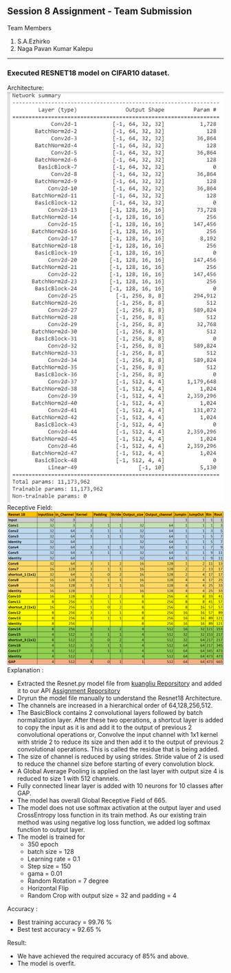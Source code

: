 ## Session 8 Assignment - Team Submission
Team Members
1. S.A.Ezhirko
2. Naga Pavan Kumar Kalepu
**********************************************************************************************************************
### Executed RESNET18 model on CIFAR10 dataset.
Architecture: <br />
![](Images/Resnet18Summary.png)
<br />
Receptive Field: <br />
![](Images/Resnet18GRF.png)
Explanation : <br />
* Extracted the Resnet.py model file from [kuangliu Reporsitory](https://github.com/kuangliu/pytorch-cifar/blob/master/models/resnet.py) and added it to our API [Assignment Reporsitory](https://github.com/eva5covergence/EVA5_AI_Projects_new/tree/master/models/networks)
* Dryrun the model file manually to understand the Resnet18 Architecture.
* The channels are increased in a hierarchical order of 64,128,256,512.
* The BasicBlock contains 2 convolutional layers followed by batch normalization layer. After these two operations, a shortcut layer is added to copy the input as it is and add it to the output of previous 2 convolutional operations or, Convolve the input channel with 1x1 kernel with stride 2 to reduce its size and then add it to the output of previous 2 convolutional operations. This is called the residue that is being added. 
* The size of channel is reduced by using strides. Stride value of 2 is used to reduce the channel size before starting of every convolution block.
* A Global Average Pooling is applied on the last layer with output size 4 is reduced to size 1 with 512 channels.
* Fully connected linear layer is added with 10 neurons for 10 classes after GAP.
* The model has overall Global Receptive Field of 665. 
* The model does not use softmax activation at the output layer and used CrossEntropy loss function in its train method. As our existing train method was using negative log loss function, we added log softmax function to output layer.
* The model is trained for 
  - 350 epoch 
  - batch size = 128
  - Learning rate = 0.1
  - Step size = 150
  - gama = 0.01
  - Random Rotation = 7 degree
  - Horizontal Flip
  - Random Crop with output size = 32 and padding = 4

Accuracy : <br />
* Best training accuracy = 99.76 %
* Best test accuracy = 92.65 %

Result: <br />
* We have achieved the required accuracy of 85% and above.
* The model is overfit.

